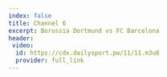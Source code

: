 ```yaml
---
index: false
title: Channel 6
excerpt: Borussia Dortmund vs FC Barcelona
header:
 video:
  id: https://cdx.dailysport.pw/11/11.m3u8
  provider: full_link
---
```

